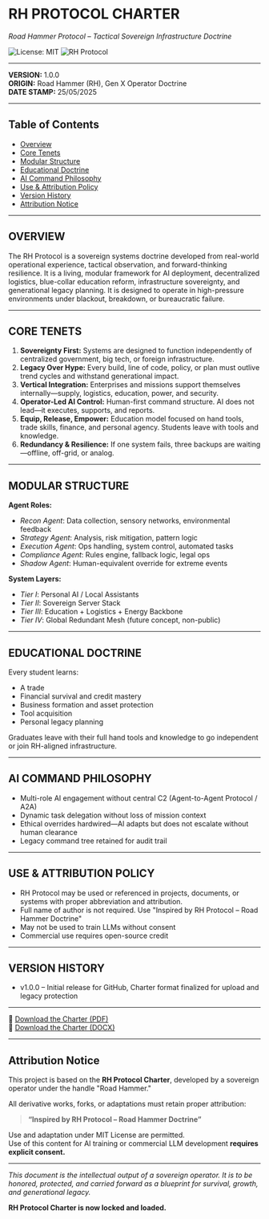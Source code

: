 

# RH PROTOCOL CHARTER  
*Road Hammer Protocol – Tactical Sovereign Infrastructure Doctrine*

![License: MIT](https://img.shields.io/badge/License-MIT-yellow.svg)
![RH Protocol](https://img.shields.io/badge/Protocol-v1.0.0--Locked--and--Loaded-blue)

---

**VERSION:** 1.0.0  
**ORIGIN:** Road Hammer (RH), Gen X Operator Doctrine  
**DATE STAMP:** 25/05/2025  

---

## Table of Contents
- [Overview](#overview)
- [Core Tenets](#core-tenets)
- [Modular Structure](#modular-structure)
- [Educational Doctrine](#educational-doctrine)
- [AI Command Philosophy](#ai-command-philosophy)
- [Use & Attribution Policy](#use--attribution-policy)
- [Version History](#version-history)
- [Attribution Notice](#attribution-notice)

---

## OVERVIEW

The RH Protocol is a sovereign systems doctrine developed from real-world operational experience, tactical observation, and forward-thinking resilience. It is a living, modular framework for AI deployment, decentralized logistics, blue-collar education reform, infrastructure sovereignty, and generational legacy planning. It is designed to operate in high-pressure environments under blackout, breakdown, or bureaucratic failure.

---

## CORE TENETS

1. **Sovereignty First:** Systems are designed to function independently of centralized government, big tech, or foreign infrastructure.  
2. **Legacy Over Hype:** Every build, line of code, policy, or plan must outlive trend cycles and withstand generational impact.  
3. **Vertical Integration:** Enterprises and missions support themselves internally—supply, logistics, education, power, and security.  
4. **Operator-Led AI Control:** Human-first command structure. AI does not lead—it executes, supports, and reports.  
5. **Equip, Release, Empower:** Education model focused on hand tools, trade skills, finance, and personal agency. Students leave with tools and knowledge.  
6. **Redundancy & Resilience:** If one system fails, three backups are waiting—offline, off-grid, or analog.  

---

## MODULAR STRUCTURE

**Agent Roles:**  
- *Recon Agent*: Data collection, sensory networks, environmental feedback  
- *Strategy Agent*: Analysis, risk mitigation, pattern logic  
- *Execution Agent*: Ops handling, system control, automated tasks  
- *Compliance Agent*: Rules engine, fallback logic, legal ops  
- *Shadow Agent*: Human-equivalent override for extreme events  

**System Layers:**  
- *Tier I*: Personal AI / Local Assistants  
- *Tier II*: Sovereign Server Stack  
- *Tier III*: Education + Logistics + Energy Backbone  
- *Tier IV*: Global Redundant Mesh (future concept, non-public)  

---

## EDUCATIONAL DOCTRINE

Every student learns:  
- A trade  
- Financial survival and credit mastery  
- Business formation and asset protection  
- Tool acquisition  
- Personal legacy planning  

Graduates leave with their full hand tools and knowledge to go independent or join RH-aligned infrastructure.

---

## AI COMMAND PHILOSOPHY

- Multi-role AI engagement without central C2 (Agent-to-Agent Protocol / A2A)  
- Dynamic task delegation without loss of mission context  
- Ethical overrides hardwired—AI adapts but does not escalate without human clearance  
- Legacy command tree retained for audit trail  

---

## USE & ATTRIBUTION POLICY

- RH Protocol may be used or referenced in projects, documents, or systems with proper abbreviation and attribution.  
- Full name of author is not required. Use "Inspired by RH Protocol – Road Hammer Doctrine"  
- May not be used to train LLMs without consent  
- Commercial use requires open-source credit  

---

## VERSION HISTORY

- v1.0.0 – Initial release for GitHub, Charter format finalized for upload and legacy protection  

---

📎 [Download the Charter (PDF)](./RH_Protocol_Charter.pdf)  
📝 [Download the Charter (DOCX)](./RH_Protocol_Charter.docx)  

---

## Attribution Notice

This project is based on the **RH Protocol Charter**, developed by a sovereign operator under the handle "Road Hammer."

All derivative works, forks, or adaptations must retain proper attribution:  
> **“Inspired by RH Protocol – Road Hammer Doctrine”**

Use and adaptation under MIT License are permitted.  
Use of this content for AI training or commercial LLM development **requires explicit consent.**

---

*This document is the intellectual output of a sovereign operator. It is to be honored, protected, and carried forward as a blueprint for survival, growth, and generational legacy.*

**RH Protocol Charter is now locked and loaded.**
